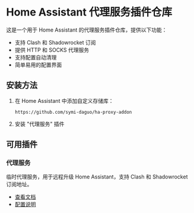 # Home Assistant 代理服务插件仓库

这是一个用于 Home Assistant 的代理服务插件仓库，提供以下功能：

- 支持 Clash 和 Shadowrocket 订阅
- 提供 HTTP 和 SOCKS 代理服务
- 支持配置自动清理
- 简单易用的配置界面

## 安装方法

1. 在 Home Assistant 中添加自定义存储库：
   ```
   https://github.com/symi-daguo/ha-proxy-addon
   ```

2. 安装 "代理服务" 插件

## 可用插件

### 代理服务

临时代理服务，用于远程升级 Home Assistant，支持 Clash 和 Shadowrocket 订阅地址。

- [查看文档](addons/proxy_service/DOCS.md)
- [配置说明](addons/proxy_service/README.md)
